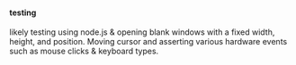#### testing

likely testing using node.js & opening blank windows with a fixed width, height, and position. Moving
cursor and asserting various hardware events such as mouse clicks & keyboard types.  
